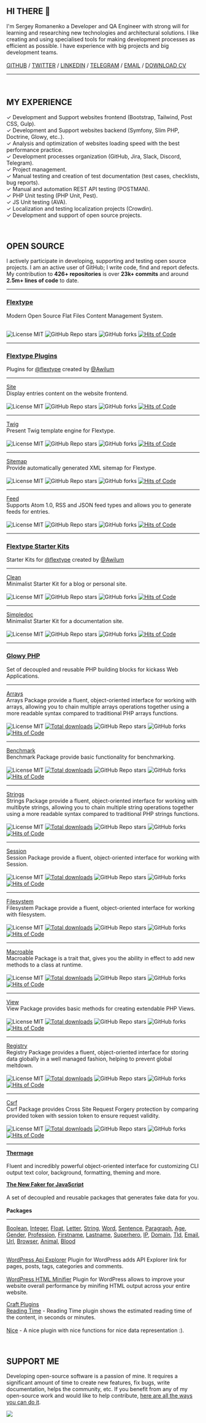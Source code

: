 <h2>
HI THERE 👋
</h2>

<!--<img width="400" align="left" src="https://cr-ss-service.azurewebsites.net/api/ScreenShot?widget=summary&username=Awilum">-->

I'm Sergey Romanenko a Developer and QA Engineer with strong will for learning and researching new technologies and architectural solutions. I like creating and using specialised tools for making development processes as efficient as possible. I have experience with big projects and big development teams. <br><br>
<a href="https://github.com/Awilum">GITHUB</a> / <a href="https://twitter.com/_awilum">TWITTER</a> / <a href="https://www.linkedin.com/in/sergey-romanenko/">LINKEDIN</a> / <a href="awilum.t.me">TELEGRAM</a> / <a href="awilum@msn.com">EMAIL</a> / <a href="https://awilum.github.io/sergey-romanenko-cv.pdf">DOWNLOAD CV</a>
<hr>

<br>

## MY EXPERIENCE
✓ Development and Support websites frontend (Bootstrap, Tailwind, Post CSS, Gulp).  
✓ Development and Support websites backend (Symfony, Slim PHP, Doctrine, Glowy, etc..).  
✓ Analysis and optimization of websites loading speed with the best performance practice.  
✓ Development processes organization (GitHub, Jira, Slack, Discord, Telegram).  
✓ Project management.  
✓ Manual testing and creation of test documentation (test cases, checklists, bug reports).   
✓ Manual and automation REST API testing (POSTMAN).  
✓ PHP Unit testing (PHP Unit, Pest).  
✓ JS Unit testing (AVA).  
✓ Localization and testing localization projects (Crowdin).  
✓ Development and support of open source projects.  

<br>

## OPEN SOURCE

I actively participate in developing, supporting and testing open source projects. I am an active user of GitHub; I write code, find and report defects. My contribution to **426+ repositories** is over **23k+ commits** and around **2.5m+ lines of code** to date.

<hr>

<h3><a href="https://github.com/flextype">Flextype</a></h3>
Modern Open Source Flat Files Content Management System.<br><br>
<p>
<img src="https://img.shields.io/badge/license-MIT-blue.svg?label=License" alt="License MIT"> <img alt="GitHub Repo stars" src="https://img.shields.io/github/stars/flextype/flextype?label=Stars"> <img alt="GitHub forks" src="https://img.shields.io/github/forks/flextype/flextype?label=Forks"> <a href="https://hitsofcode.com"><img alt="Hits of Code" src="https://hitsofcode.com/github/flextype/flextype?branch=1.x"></a><br>
</p>

<hr>

<h3><a href="https://github.com/flextype-plugins">Flextype Plugins</a></h3>
<p>
Plugins for <a href="https://github.com/flextype">@flextype</a> created by <a href="https://github.com/awilum">@Awilum</a>
</p>

<hr>

<a href="https://github.com/flextype-plugins/site">Site</a><br>
Display entries content on the website frontend.<br><br>
<img src="https://img.shields.io/badge/license-MIT-blue.svg?label=License" alt="License MIT"> <img alt="GitHub Repo stars" src="https://img.shields.io/github/stars/flextype-plugins/site?label=Stars"> <img alt="GitHub forks" src="https://img.shields.io/github/forks/flextype-plugins/site?label=Forks"> <a href="https://hitsofcode.com"><img alt="Hits of Code" src="https://hitsofcode.com/github/flextype-plugins/site?branch=2.x"></a><br>

<hr>

<a href="https://github.com/flextype-plugins/twig">Twig</a><br>
Present Twig template engine for Flextype.<br><br>
<img src="https://img.shields.io/badge/license-MIT-blue.svg?label=License" alt="License MIT"> <img alt="GitHub Repo stars" src="https://img.shields.io/github/stars/flextype-plugins/twig?label=Stars"> <img alt="GitHub forks" src="https://img.shields.io/github/forks/flextype-plugins/twig?label=Forks"> <a href="https://hitsofcode.com"><img alt="Hits of Code" src="https://hitsofcode.com/github/flextype-plugins/twig?branch=3.x"></a><br>

<hr>

<a href="https://github.com/flextype-plugins/sitemap">Sitemap</a><br>
Provide automatically generated XML sitemap for Flextype.<br><br>
<img src="https://img.shields.io/badge/license-MIT-blue.svg?label=License" alt="License MIT"> <img alt="GitHub Repo stars" src="https://img.shields.io/github/stars/flextype-plugins/sitemap?label=Stars"> <img alt="GitHub forks" src="https://img.shields.io/github/forks/flextype-plugins/sitemap?label=Forks"> <a href="https://hitsofcode.com"><img alt="Hits of Code" src="https://hitsofcode.com/github/flextype-plugins/sitemap?branch=3.x"></a><br>

<hr>

<a href="https://github.com/flextype-plugins/feed">Feed</a><br>
Supports Atom 1.0, RSS and JSON feed types and allows you to generate feeds for entries.<br><br>
<img src="https://img.shields.io/badge/license-MIT-blue.svg?label=License" alt="License MIT"> <img alt="GitHub Repo stars" src="https://img.shields.io/github/stars/flextype-plugins/feed?label=Stars"> <img alt="GitHub forks" src="https://img.shields.io/github/forks/flextype-plugins/feed?label=Forks"> <a href="https://hitsofcode.com"><img alt="Hits of Code" src="https://hitsofcode.com/github/flextype-plugins/feed?branch=2.x"></a>

<hr>

<h3><a href="https://github.com/flextype-starter-kits">Flextype Starter Kits</a></h3>
<p>
Starter Kits for <a href="https://github.com/flextype">@flextype</a> created by <a href="https://github.com/awilum">@Awilum</a>
</p>

<hr>

<a href="https://github.com/flextype-starter-kits/clean">Clean</a><br>
Minimalist Starter Kit for a blog or personal site.<br><br>
<img src="https://img.shields.io/badge/license-MIT-blue.svg?label=License" alt="License MIT"> <img alt="GitHub Repo stars" src="https://img.shields.io/github/stars/flextype-starter-kits/clean?label=Stars"> <img alt="GitHub forks" src="https://img.shields.io/github/forks/flextype-starter-kits/clean?label=Forks"> <a href="https://hitsofcode.com"><img alt="Hits of Code" src="https://hitsofcode.com/github/flextype-starter-kits/clean?branch=1.x"></a>

<hr>

<a href="https://github.com/flextype-starter-kits/simpledoc">Simpledoc</a><br>
Minimalist Starter Kit for a documentation site.<br><br>
<img src="https://img.shields.io/badge/license-MIT-blue.svg?label=License" alt="License MIT"> <img alt="GitHub Repo stars" src="https://img.shields.io/github/stars/flextype-starter-kits/simpledoc?label=Stars"> <img alt="GitHub forks" src="https://img.shields.io/github/forks/flextype-starter-kits/simpledoc?label=Forks"> <a href="https://hitsofcode.com"><img alt="Hits of Code" src="https://hitsofcode.com/github/flextype-starter-kits/simpledoc?branch=1.x"></a>

<hr>

<h3><a href="https://github.com/glowyphp">Glowy PHP</a></h3>
<p>Set of decoupled and reusable PHP building blocks for kickass Web Applications.</p>

<hr>

<a href="https://github.com/glowyphp/arrays">Arrays</a><br>
Arrays Package provide a fluent, object-oriented interface for working with arrays, allowing you to chain multiple arrays operations together using a more readable syntax compared to traditional PHP arrays functions.<br><br>
<img src="https://img.shields.io/badge/license-MIT-blue.svg?label=License" alt="License MIT"> <a href="https://packagist.org/packages/glowy/arrays"><img src="https://poser.pugx.org/glowy/arrays/downloads" alt="Total downloads"></a> <img alt="GitHub Repo stars" src="https://img.shields.io/github/stars/glowyphp/arrays?label=Stars"> <img alt="GitHub forks" src="https://img.shields.io/github/forks/glowyphp/arrays?label=Forks"> <a href="https://hitsofcode.com"><img alt="Hits of Code" src="https://hitsofcode.com/github/glowyphp/arrays?branch=4.x"></a>

<hr>

<a href="https://github.com/glowyphp/benchmark">Benchmark</a><br>
Benchmark Package provide basic functionality for benchmarking.<br><br>
<img src="https://img.shields.io/badge/license-MIT-blue.svg?label=License" alt="License MIT"> <a href="https://packagist.org/packages/glowy/benchmark"><img src="https://poser.pugx.org/glowy/benchmark/downloads" alt="Total downloads"></a> <img alt="GitHub Repo stars" src="https://img.shields.io/github/stars/glowyphp/benchmark?label=Stars"> <img alt="GitHub forks" src="https://img.shields.io/github/forks/glowyphp/benchmark?label=Forks"> <a href="https://hitsofcode.com"><img alt="Hits of Code" src="https://hitsofcode.com/github/glowyphp/benchmark?branch=1.x"></a>

<hr>

<a href="https://github.com/glowyphp/strings">Strings</a><br>
Strings Package provide a fluent, object-oriented interface for working with multibyte strings, allowing you to chain multiple string operations together using a more readable syntax compared to traditional PHP strings functions.<br><br>
<img src="https://img.shields.io/badge/license-MIT-blue.svg?label=License" alt="License MIT"> <a href="https://packagist.org/packages/glowy/strings"><img src="https://poser.pugx.org/glowy/strings/downloads" alt="Total downloads"></a> <img alt="GitHub Repo stars" src="https://img.shields.io/github/stars/glowyphp/strings?label=Stars"> <img alt="GitHub forks" src="https://img.shields.io/github/forks/glowyphp/strings?label=Forks"> <a href="https://hitsofcode.com"><img alt="Hits of Code" src="https://hitsofcode.com/github/glowyphp/strings?branch=5.x"></a>

<hr>

<a href="https://github.com/glowyphp/session">Session</a><br>
Session Package provide a fluent, object-oriented interface for working with Session.<br><br>
<img src="https://img.shields.io/badge/license-MIT-blue.svg?label=License" alt="License MIT"> <a href="https://packagist.org/packages/glowy/session"><img src="https://poser.pugx.org/glowy/session/downloads" alt="Total downloads"></a> <img alt="GitHub Repo stars" src="https://img.shields.io/github/stars/glowyphp/session?label=Stars"> <img alt="GitHub forks" src="https://img.shields.io/github/forks/glowyphp/session?label=Forks"> <a href="https://hitsofcode.com"><img alt="Hits of Code" src="https://hitsofcode.com/github/glowyphp/session?branch=4.x"></a>

<hr>

<a href="https://github.com/glowyphp/filesystem">Filesystem</a><br>
Filesystem Package provide a fluent, object-oriented interface for working with filesystem.<br><br>
<img src="https://img.shields.io/badge/license-MIT-blue.svg?label=License" alt="License MIT"> <a href="https://packagist.org/packages/glowy/filesystem"><img src="https://poser.pugx.org/glowy/filesystem/downloads" alt="Total downloads"></a> <img alt="GitHub Repo stars" src="https://img.shields.io/github/stars/glowyphp/filesystem?label=Stars"> <img alt="GitHub forks" src="https://img.shields.io/github/forks/glowyphp/filesystem?label=Forks"> <a href="https://hitsofcode.com"><img alt="Hits of Code" src="https://hitsofcode.com/github/glowyphp/filesystem?branch=4.x"></a>

<hr>

<a href="https://github.com/glowyphp/macroable">Macroable</a><br>
Macroable Package is a trait that, gives you the ability in effect to add new methods to a class at runtime.<br><br>
<img src="https://img.shields.io/badge/license-MIT-blue.svg?label=License" alt="License MIT"> <a href="https://packagist.org/packages/glowy/macroable"><img src="https://poser.pugx.org/glowy/macroable/downloads" alt="Total downloads"></a> <img alt="GitHub Repo stars" src="https://img.shields.io/github/stars/glowyphp/macroable?label=Stars"> <img alt="GitHub forks" src="https://img.shields.io/github/forks/glowyphp/macroable?label=Forks"> <a href="https://hitsofcode.com"><img alt="Hits of Code" src="https://hitsofcode.com/github/glowyphp/macroable?branch=4.x"></a>

<hr>

<a href="https://github.com/glowyphp/view">View</a><br>
View Package provides basic methods for creating extendable PHP Views.<br><br>
<img src="https://img.shields.io/badge/license-MIT-blue.svg?label=License" alt="License MIT"> <a href="https://packagist.org/packages/glowy/view"><img src="https://poser.pugx.org/glowy/view/downloads" alt="Total downloads"></a> <img alt="GitHub Repo stars" src="https://img.shields.io/github/stars/glowyphp/view?label=Stars"> <img alt="GitHub forks" src="https://img.shields.io/github/forks/glowyphp/view?label=Forks"> <a href="https://hitsofcode.com"><img alt="Hits of Code" src="https://hitsofcode.com/github/glowyphp/view?branch=2.x"></a>

<hr>

<a href="https://github.com/glowyphp/registry">Registry</a><br>
Registry Package provides a fluent, object-oriented interface for storing data globally in a well managed fashion, helping to prevent global meltdown.<br><br>
<img src="https://img.shields.io/badge/license-MIT-blue.svg?label=License" alt="License MIT"> <a href="https://packagist.org/packages/glowy/registry"><img src="https://poser.pugx.org/glowy/registry/downloads" alt="Total downloads"></a> <img alt="GitHub Repo stars" src="https://img.shields.io/github/stars/glowyphp/registry?label=Stars"> <img alt="GitHub forks" src="https://img.shields.io/github/forks/glowyphp/registry?label=Forks"> <a href="https://hitsofcode.com"><img alt="Hits of Code" src="https://hitsofcode.com/github/glowyphp/registry?branch=5.x"></a>

<hr>

<a href="https://github.com/glowyphp/csrf">Csrf</a><br> 
Csrf Package provides Cross Site Request Forgery protection by comparing provided token with session token to ensure request validity.
<br><br> 
<img src="https://img.shields.io/badge/license-MIT-blue.svg?label=License" alt="License MIT"> <a href="https://packagist.org/packages/glowy/csrf"><img src="https://poser.pugx.org/glowy/csrf/downloads" alt="Total downloads"></a> <img alt="GitHub Repo stars" src="https://img.shields.io/github/stars/glowyphp/csrf?label=Stars"> <img alt="GitHub forks" src="https://img.shields.io/github/forks/glowyphp/csrf?label=Forks"> <a href="https://hitsofcode.com"><img alt="Hits of Code" src="https://hitsofcode.com/github/glowyphp/csrf?branch=3.x"></a>

<hr>
 
<b><a href="https://github.com/thermage">Thermage</a></b><br><br>
Fluent and incredibly powerful object-oriented interface for customizing CLI output text color, background, formatting, theming and more.
 
<b><a href="https://github.com/faker-javascript">The New Faker for JavaScript</a></b><br><br>
 A set of decoupled and reusable packages that generates fake data for you.<br><br>
<b>Packages</b>
<hr>
<a href="https://github.com/faker-javascript/boolean">Boolean</a>, <a href="https://github.com/faker-javascript/integer">Integer</a>, <a href="https://github.com/faker-javascript/float">Float</a>, <a href="https://github.com/faker-javascript/letter">Letter</a>, <a href="https://github.com/faker-javascript/integer">String</a>, <a href="https://github.com/faker-javascript/integer">Word</a>, <a href="https://github.com/faker-javascript/sentece">Sentence</a>, <a href="https://github.com/faker-javascript/paragraph">Paragraph</a>, <a href="https://github.com/faker-javascript/age">Age</a>, <a href="https://github.com/faker-javascript/gender">Gender</a>, <a href="https://github.com/faker-javascript/profession">Profession</a>, <a href="https://github.com/faker-javascript/firstname">Firstname</a>, <a href="https://github.com/faker-javascript/lastname">Lastname</a>, <a href="https://github.com/faker-javascript/superhero">Superhero</a>, <a href="https://github.com/faker-javascript/ip">IP</a>, <a href="https://github.com/faker-javascript/domain">Domain</a>, <a href="https://github.com/faker-javascript/tld">Tld</a>, <a href="https://github.com/faker-javascript/email">Email</a>, <a href="https://github.com/faker-javascript/url">Url</a>, <a href="https://github.com/faker-javascript/browser">Browser</a>, <a href="https://github.com/faker-javascript/animal">Animal</a>, <a href="https://github.com/faker-javascript/blood">Blood</a>
<br><br>       

<a href="https://github.com/Awilum/wp-api-explorer">WordPress Api Explorer</a>
Plugin for WordPress adds API Explorer link for pages, posts, tags, categories and comments.<br><br>
<a href="https://github.com/Awilum/wp-html-minifier">WordPress HTML Minifier</a>
Plugin for WordPress allows to improve your website overall performance by minifing HTML output across your entire website.

<a href="https://github.com/craft-plugins">Craft Plugins</a><br>
<a href="https://github.com/craft-plugins/reading-time">Reading Time</a> - Reading Time plugin shows the estimated reading time of the content, in seconds or minutes.<br><br>
<a href="https://github.com/craft-plugins/nice">Nice</a> - A nice plugin with nice functions for nice data representation :).<br>

<br>

## SUPPORT ME

Developing open-source software is a passion of mine. It requires a significant amount of time to create new features, fix bugs, write documentation, helps the community, etc. If you benefit from any of my open-source work and would like to help contribute, [here are all the ways you can do it](https://awilum.github.io/donate/).  

![](https://hit.yhype.me/github/profile?user_id=477114)

